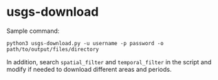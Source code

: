 # usgs-download

Sample command:
```
python3 usgs-download.py -u username -p password -o path/to/output/files/directory
```

In addition, search `spatial_filter` and `temporal_filter` in the script and modify if needed to download different areas and periods.
